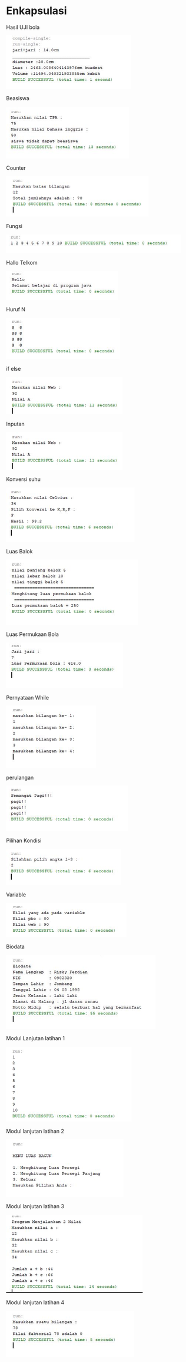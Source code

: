# Enkapsulasi
Hasil UJI bola

![alt text](https://github.com/rizkyferdian04/Enkapsulasi/blob/master/ujibola.JPG)

Beasiswa

![alt text](https://github.com/rizkyferdian04/Enkapsulasi/blob/master/Beasiswa.JPG)

Counter

![alt text](https://github.com/rizkyferdian04/Enkapsulasi/blob/master/counter.JPG)

Fungsi

![alt text](https://github.com/rizkyferdian04/Enkapsulasi/blob/master/fungsi.JPG)

Hallo Telkom

![alt text](https://github.com/rizkyferdian04/Enkapsulasi/blob/master/hello.JPG)

Huruf N

![alt text](https://github.com/rizkyferdian04/Enkapsulasi/blob/master/hurufn.JPG)

if else

![alt text](https://github.com/rizkyferdian04/Enkapsulasi/blob/master/ifelse.JPG)

Inputan

![alt text](https://github.com/rizkyferdian04/Enkapsulasi/blob/master/inputan.JPG)

Konversi suhu

![alt text](https://github.com/rizkyferdian04/Enkapsulasi/blob/master/konversisuhu.JPG)

Luas Balok

![alt text](https://github.com/rizkyferdian04/Enkapsulasi/blob/master/luasbalok.JPG)

Luas Permukaan Bola 

![alt text](https://github.com/rizkyferdian04/Enkapsulasi/blob/master/luaspermukaanbola.JPG)

Pernyataan While

![alt text](https://github.com/rizkyferdian04/Enkapsulasi/blob/master/pernyataanwhile.JPG)

perulangan

![alt text](https://github.com/rizkyferdian04/Enkapsulasi/blob/master/perulangan.JPG)

Pilihan Kondisi

![alt text](https://github.com/rizkyferdian04/Enkapsulasi/blob/master/pilihankondisi.JPG)

Variable

![alt text](https://github.com/rizkyferdian04/Enkapsulasi/blob/master/variable.JPG)

Biodata

![alt text](https://github.com/rizkyferdian04/Enkapsulasi/blob/master/prakbiodata.JPG)

Modul Lanjutan latihan 1

![alt text](https://github.com/rizkyferdian04/Enkapsulasi/blob/master/lanjutanlatihan1.JPG)


Modul lanjutan latihan 2

![alt text](https://github.com/rizkyferdian04/Enkapsulasi/blob/master/lanjutanlatihan2.JPG)

Modul lanjutan latihan 3

![alt text](https://github.com/rizkyferdian04/Enkapsulasi/blob/master/lanjutanlatihan3.JPG)

Modul lanjutan latihan 4

![alt text](https://github.com/rizkyferdian04/Enkapsulasi/blob/master/lanjutanlatihan4.JPG)


